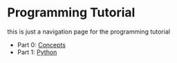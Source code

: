 # Programming Tutorial
this is just a navigation page for the programming tutorial

 - Part 0: [Concepts](00/)
 - Part 1: [Python](01/)


<!-- TODO: Classes/OOP -->
<!-- TODO: File I/O -->